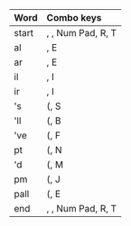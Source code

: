 | Word  | Combo keys                      |
| :---- | :------------------------------ |
| start | <Space>, <Space>, Num Pad, R, T |
| al    | <Space>, E                      |
| ar    | <Space>, E                      |
| il    | <Space>, I                      |
| ir    | <Space>, I                      |
| 's    | (, S                            |
| 'll   | (, B                            |
| 've   | (, F                            |
| pt    | (, N                            |
| 'd    | (, M                            |
| pm    | (, J                            |
| pall  | (, E                            |
| end   | <Space>, <Space>, Num Pad, R, T |

